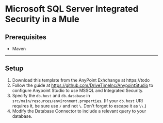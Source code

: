# Microsoft SQL Server Integrated Security in a Mule
## Prerequisites
- Maven
---
## Setup
1. Download this template from the AnyPoint Exhchange at https://todo
2. Follow the guide at https://github.com/DriveTimeInc/AnypointStudio to configure Anypoint Studio to use MSSQL and Integrated Security.
3. Specify the `db.host` and `db.database` in `src/main/resources/environment.properties`. (If your `db.host` URI requires it, be sure use `/` and not `\`. Don't forget to escape it as `\\`.)
4. Modify the Database Connector to include a relevant query to your database.
